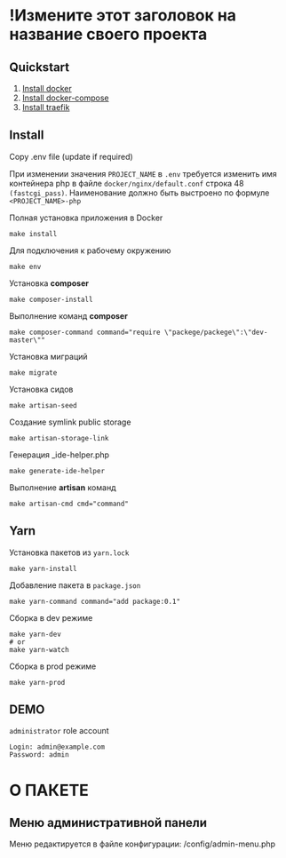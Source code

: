 # !Измените этот заголовок на название своего проекта

## Quickstart
1. [Install docker](https://docs.docker.com/install/)
2. [Install docker-compose](https://docs.docker.com/compose/install/)
3. [Install traefik](https://github.com/mediaten/traefik)

## Install
Copy .env file (update if required)

При изменении значения ``PROJECT_NAME`` в ``.env`` требуется изменить имя контейнера php в файле ``docker/nginx/default.conf`` строка 48 ``(fastcgi_pass)``. Наименование должно быть выстроено по формуле ``<PROJECT_NAME>-php``

Полная установка приложения в Docker 
```
make install
```

Для подключения к рабочему окружению 
```
make env
```

Установка **composer**
```
make composer-install
```

Выполнение команд **composer**
```
make composer-command command="require \"packege/packege\":\"dev-master\""
```

Установка миграций
```
make migrate
```

Установка сидов
```
make artisan-seed
```

Создание symlink public storage
```
make artisan-storage-link
```

Генерация _ide-helper.php
```
make generate-ide-helper
```

Выполнение **artisan** команд
```
make artisan-cmd cmd="command"
```

## Yarn

Установка пакетов из `yarn.lock`
```
make yarn-install
```

Добавление пакета в `package.json`
```
make yarn-command command="add package:0.1"
```

Сборка в dev режиме
```
make yarn-dev
# or 
make yarn-watch
```

Сборка в prod режиме
```
make yarn-prod
```

## DEMO

`administrator` role account
```
Login: admin@example.com
Password: admin
```

# О ПАКЕТЕ

## Меню административной панели

Меню редактируется в файле конфигурации: /config/admin-menu.php
